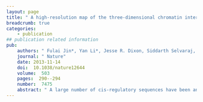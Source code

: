 ```yaml
---
layout: page
title: " A high-resolution map of the three-dimensional chromatin interactome in human cells."
breadcrumb: true
categories:
    - publication
## publication related information
pub:
    authors: " Fulai Jin*, Yan Li*, Jesse R. Dixon, Siddarth Selvaraj, Zhen Ye, Ah Young Lee, Chia-An Yen, Anthony D. Schmitt, Celso A. Espinoza,  Bing Ren"
    journal: " Nature"
    date: 2013-11-14
    doi:  10.1038/nature12644
    volume:  503
    pages:  290--294
    number:  7475
    abstract: " A large number of cis-regulatory sequences have been annotated in the human genome, but defining their target genes remains a challenge. One strategy is to identify the long-range looping interactions at these elements with the use of chromosome conformation capture (3C)-based techniques. However, previous studies  lack either the resolution or coverage to permit a whole-genome, unbiased view of chromatin interactions. Here we report a comprehensive chromatin interaction map  generated in human fibroblasts using a genome-wide 3C analysis method (Hi-C). We  determined over one million long-range chromatin interactions at 5-10-kb resolution, and uncovered general principles of chromatin organization at different types of genomic features. We also characterized the dynamics of promoter-enhancer contacts after TNF-alpha signalling in these cells. Unexpectedly, we found that TNF-alpha-responsive enhancers are already in contact with their target promoters before signalling. Such pre-existing chromatin looping, which also exists in other cell types with different extracellular signalling, is a strong predictor of gene induction. Our observations suggest that the three-dimensional chromatin landscape, once established in a particular  cell type, is relatively stable and could influence the selection or activation of target genes by a ubiquitous transcription activator in a cell-specific manner.,"
---
```

